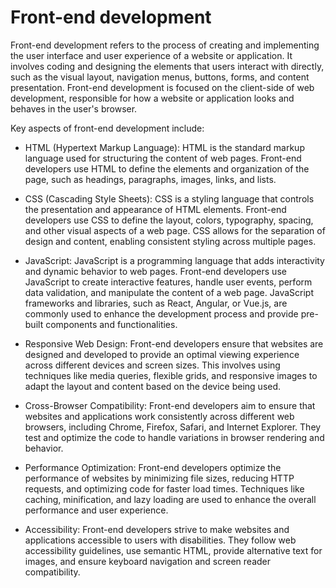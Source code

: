 # Front-end development

Front-end development refers to the process of creating and implementing the user interface and user experience of a website or application. It involves coding and designing the elements that users interact with directly, such as the visual layout, navigation menus, buttons, forms, and content presentation. Front-end development is focused on the client-side of web development, responsible for how a website or application looks and behaves in the user's browser.

Key aspects of front-end development include:

* HTML (Hypertext Markup Language): HTML is the standard markup language used for structuring the content of web pages. Front-end developers use HTML to define the elements and organization of the page, such as headings, paragraphs, images, links, and lists.

* CSS (Cascading Style Sheets): CSS is a styling language that controls the presentation and appearance of HTML elements. Front-end developers use CSS to define the layout, colors, typography, spacing, and other visual aspects of a web page. CSS allows for the separation of design and content, enabling consistent styling across multiple pages.

* JavaScript: JavaScript is a programming language that adds interactivity and dynamic behavior to web pages. Front-end developers use JavaScript to create interactive features, handle user events, perform data validation, and manipulate the content of a web page. JavaScript frameworks and libraries, such as React, Angular, or Vue.js, are commonly used to enhance the development process and provide pre-built components and functionalities.

* Responsive Web Design: Front-end developers ensure that websites are designed and developed to provide an optimal viewing experience across different devices and screen sizes. This involves using techniques like media queries, flexible grids, and responsive images to adapt the layout and content based on the device being used.

* Cross-Browser Compatibility: Front-end developers aim to ensure that websites and applications work consistently across different web browsers, including Chrome, Firefox, Safari, and Internet Explorer. They test and optimize the code to handle variations in browser rendering and behavior.

* Performance Optimization: Front-end developers optimize the performance of websites by minimizing file sizes, reducing HTTP requests, and optimizing code for faster load times. Techniques like caching, minification, and lazy loading are used to enhance the overall performance and user experience.

* Accessibility: Front-end developers strive to make websites and applications accessible to users with disabilities. They follow web accessibility guidelines, use semantic HTML, provide alternative text for images, and ensure keyboard navigation and screen reader compatibility.
